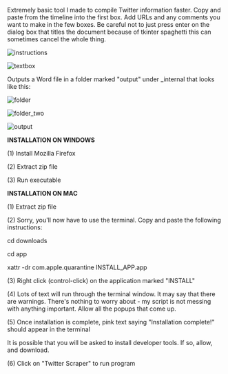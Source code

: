 Extremely basic tool I made to compile Twitter information faster. Copy and paste from the timeline into the first box. Add URLs and any comments you want to make in the few boxes. Be careful not to just press enter on the dialog box that titles the document because of tkinter spaghetti this can sometimes cancel the whole thing.

![instructions](https://i.imgur.com/UqXUyUB.png)

![textbox](https://i.imgur.com/OWJo7kx.png)

Outputs a Word file in a folder marked "output" under _internal that looks like this:

![folder](https://i.imgur.com/yE9FzOX.png)

![folder_two](https://i.imgur.com/Ajz05cO.png)

![output](https://i.imgur.com/ESNyGvC.png)

__INSTALLATION ON WINDOWS__

(1) Install Mozilla Firefox

(2) Extract zip file

(3) Run executable

__INSTALLATION ON MAC__

(1)  Extract zip file

(2) Sorry, you'll now have to use the terminal. Copy and paste the following instructions:

  cd downloads
  
  cd app

  xattr -dr com.apple.quarantine INSTALL_APP.app

(3) Right click (control-click) on the application marked "INSTALL"

(4) Lots of text will run through the terminal window. It may say that there are warnings. There's nothing to worry about - my script is not messing with anything important. Allow all the popups that come up. 

(5) Once installation is complete, pink text saying "Installation complete!" should appear in the terminal

It is possible that you will be asked to install developer tools. If so, allow, and download.

(6) Click on "Twitter Scraper" to run program 
